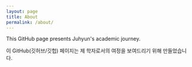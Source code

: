 ```yaml
---
layout: page
title: About
permalink: /about/
---
```


This GitHub page presents Juhyun's academic journey.

이 GitHub(깃허브/깃헙) 페이지는 제 학자로서의 여정을 보여드리기 위해 만들었습니다.